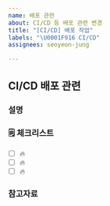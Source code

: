 ```yaml
---
name: 배포 관련
about: CI/CD 등 배포 관련 변경
title: "[CI/CD] 배포 작업"
labels: "\U0001F916 CI/CD"
assignees: seoyeon-jung

---
```


## CI/CD 배포 관련

### 설명

<!-- 간단한 설명을 작성합니다. -->

### 🗒 체크리스트

- [ ] 🔥
- [ ] 🔥
- [ ] 🔥

### 참고자료

<!-- 참고할 정보나 링크를 작성합니다. -->
